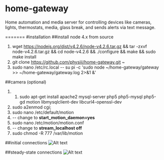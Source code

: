 # home-gateway
Home automation and media server for controlling devices like cameras, lights, thermostats, media, glass break, and sends alerts via text message.

=======
#installation
##install node 4.x from source
1. wget https://nodejs.org/dist/v4.2.6/node-v4.2.6.tar.gz && tar -zxvf node-v4.2.6.tar.gz && cd node-v4.2.6 && ./configure && make && sudo make install
2. git clone https://github.com/physiii/home-gateway.git ~
3. sudo nano /etc/rc.local
 -- su pi -c 'sudo node ~/home-gateway/gateway >> ~/home-gateway/gateway.log 2>&1 &'

##camera (optional)
1. 1. sudo apt-get install apache2 mysql-server php5 php5-mysql php5-gd motion libmysqlclient-dev libcurl4-openssl-dev
2. sudo a2enmod cgi;
3. sudo nano /etc/default/motion
4. -- change to <b>start_motion_daemon=yes</b>
5. sudo nano /etc/motion/motion.conf
6. -- change to <b>stream_localhost off</b>
7. sudo chmod -R 777 /var/lib/motion

##initial connections
![Alt text](https://github.com/physiii/home-gateway/blob/master/screenshots/system%20overview%20-%20initial.jpg?raw=true "system overview")

##steady-state connections
![Alt text](https://github.com/physiii/home-gateway/blob/master/screenshots/system%20overview%20-%20steady%20state.jpg?raw=true "system overview")
